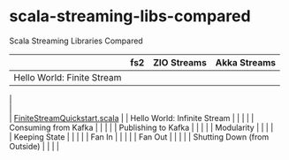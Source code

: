 # scala-streaming-libs-compared
Scala Streaming Libraries Compared


                                                              
|                                   | fs2 | ZIO Streams | Akka Streams |
| --------------------------------- | --- | ----------- | ------------ |
| Hello World: Finite Stream        
|     
|             
| [FiniteStreamQuickstart.scala](https://gitpod.io/#https://github.com/knoldus/scala-streaming-libs-compared/tree/SH01/akka-streams) |
| Hello World: Infinite Stream      |     |             |              |
| Consuming from Kafka              |     |             |              |
| Publishing to Kafka               |     |             |              |
| Modularity                        |     |             |              |                 
| Keeping State                     |     |             |              |
| Fan In                            |     |             |              |
| Fan Out                           |     |             |              |
| Shutting Down (from Outside)      |     |             |              |

